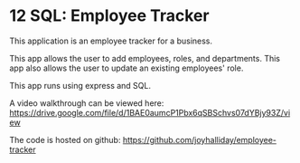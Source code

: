 # 12 SQL: Employee Tracker

This application is an employee tracker for a business.

This app allows the user to add employees, roles, and departments. This app also allows the user to update an existing employees' role.

This app runs using express and SQL.

A video walkthrough can be viewed here:
https://drive.google.com/file/d/1BAE0aumcP1Pbx6qSBSchvs07dYBjy93Z/view

The code is hosted on github:
https://github.com/joyhalliday/employee-tracker